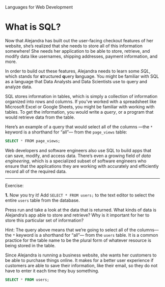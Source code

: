 Languages for Web Development
# What is SQL?

Now that Alejandra has built out the user-facing checkout features of her website, she’s realized that she needs to store all of this information somewhere! She needs her application to be able to store, retrieve, and modify data like usernames, shipping addresses, payment information, and more.

In order to build out these features, Alejandra needs to learn some _SQL_, which stands for **s**tructured **q**uery **l**anguage. You might be familiar with SQL as a language that Data Analysts and Data Scientists use to query and analyze data.

SQL stores information in tables, which is simply a collection of information organized into rows and columns. If you’ve worked with a spreadsheet like Microsoft Excel or Google Sheets, you might be familiar with working with tables. To get the information, you would write a _query_, or a program that would retrieve data from the table.

Here’s an example of a query that would select all of the columns —the `*` keyword is a shorthand for “all”— from the `page_views` table:

```sql
SELECT * FROM page_views;
```

Web developers and software engineers also use SQL to build apps that can save, modify, and access data. There’s even a growing field of _data engineering_, which is a specialized subset of software engineers who ensure that the applications they are working with accurately and efficiently record all of the required data.

---

Exercise:

**1.** Now you try it! Add `SELECT * FROM users;` to the text editor to select the entire `users` table from the database.

Press run and take a look at the data that is returned. What kinds of data is Alejandra’s app able to store and retrieve? Why is it important for her to store this particular set of information?

Hint: The query above means that we’re going to select all of the columns—the `*` keyword is a shorthand for “all”— from the `users` table. It is a common practice for the table name to be the plural form of whatever resource is being stored in the table.

Since Alejandra is running a business website, she wants her customers to be able to purchase things online. It makes for a better user experience if customers are able to save their information, like their email, so they do not have to enter it each time they buy something.

```sql
SELECT * FROM users;
```